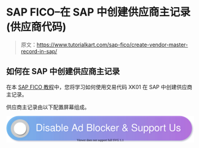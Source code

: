 # SAP FICO–在 SAP 中创建供应商主记录(供应商代码)

> 原文：<https://www.tutorialkart.com/sap-fico/create-vendor-master-record-in-sap/>

## 如何在 SAP 中创建供应商主记录

在本 [SAP FICO 教程](https://www.tutorialkart.com/sap-fico/sap-fico-tutorial/)中，您将学习如何使用交易代码 XK01 在 SAP 中创建供应商主记录。

供应商主记录由以下配置屏幕组成。

[![](img/925da31b32d6bc3827932f6c8afb11bb.png)](https://www.tutorialkart.com/)